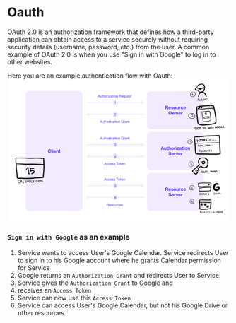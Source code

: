 # Oauth


OAuth 2.0 is an authorization framework that defines how a third-party application can obtain access to a service securely without requiring security details (username, password, etc.) from the user. A common example of OAuth 2.0 is when you use "Sign in with Google" to log in to other websites.  

Here you are an example authentication flow with Oauth:  
![oauth-flow](img/oauth1.png)  

### `Sign in with Google` as an example

1. Service wants to access User's Google Calendar. Service redirects User to sign in to his Google account where he grants Calendar permission for Service
1. Google returns an `Authorization Grant` and redirects User to Service.
1. Service gives the `Authorization Grant` to Google and
1. receives an `Access Token`
1. Service can now use this `Access Token`
1. Service can access User's Google Calendar, but not his Google Drive or other resources
